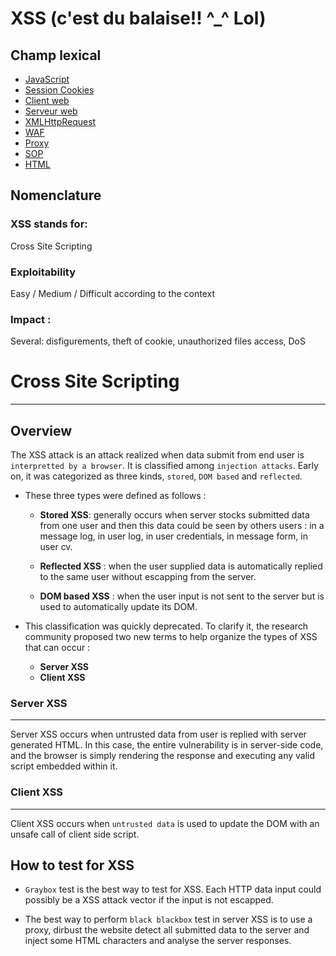 # XSS (c'est du balaise!! ^_^ Lol)

## Champ lexical

* [JavaScript]()
* [Session Cookies]()
* [Client web]()
* [Serveur web]()
* [XMLHttpRequest]()
* [WAF]()
* [Proxy]()
* [SOP]()
* [HTML]()

## Nomenclature 
### XSS stands for:
Cross Site Scripting
### Exploitability
Easy / Medium / Difficult according to the context
### Impact : 
Several: disfigurements, theft of cookie, unauthorized files access, DoS 
# Cross Site Scripting 
-----
## Overview 
The XSS attack is an attack realized when data submit from end user is `interpretted by a browser`.
It is classified among `injection attacks`.  Early on, it was categorized as three kinds, `stored`, `DOM based` and `reflected`. 
* These three types were defined as follows :

  * __Stored XSS__: generally occurs when server stocks submitted data from one user and then this data could be seen by others users : in a message log, in user log, in user credentials, in message form, in user cv.

  * __Reflected XSS__ : when the user supplied data is automatically replied to the same user without escapping from the server. 

  * __DOM based XSS__ : when the user input is not sent to the server but is used to automatically update its DOM.

* This classification was quickly deprecated. To clarify it, the research community proposed two new terms to help organize the types of XSS that can occur :
  * **Server XSS**
  * **Client XSS**

### Server XSS 
---
Server XSS occurs when untrusted data from user is replied with server generated HTML. In this case, the entire vulnerability is in server-side code, and the browser is simply rendering the response and executing any valid script embedded within it.

### Client XSS
----
Client XSS occurs when `untrusted data` is used to update the DOM with an unsafe call of client side script. 

## How to test for XSS 
* `Graybox` test is the best way to test for XSS. Each HTTP data input could possibly be a XSS attack vector if the input is not escapped. 

* The best way to perform `black blackbox` test in server XSS is to use a proxy, dirbust the website detect all submitted data to the server and inject some HTML characters and analyse the server responses. 


 
